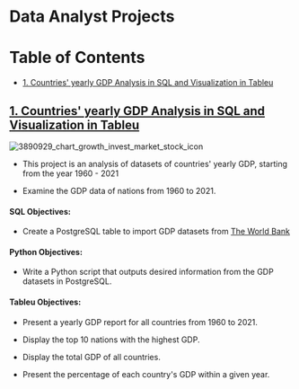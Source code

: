 # Data Analyst Projects
# Table of Contents

- [1. Countries' yearly GDP Analysis in SQL and Visualization in Tableu](#1-Countries-yearly-GDP-Analysis-in-SQL-and-Visualization-in-Tableu)

## [1. Countries' yearly GDP Analysis in SQL and Visualization in Tableu](https://github.com/John-Rivero/Data-Analyst-Portfolio/tree/main/Coutries'%20Yearly%20GDP%201960-2021)
![3890929_chart_growth_invest_market_stock_icon](https://user-images.githubusercontent.com/81208412/215166455-345259af-2eb7-4eb7-9f34-ff630497fef8.png)
- This project is an analysis of datasets of countries' yearly GDP, starting from the year 1960 - 2021

- Examine the GDP data of nations from 1960 to 2021.

#### SQL Objectives:

- Create a PostgreSQL table to import GDP datasets from [The World Bank](https://data.worldbank.org/indicator/NY.GDP.MKTP.CD)

#### Python Objectives:

- Write a Python script that outputs desired information from the GDP datasets in PostgreSQL.
        
#### Tableu Objectives:
        
- Present a yearly GDP report for all countries from 1960 to 2021.
        
- Display the top 10 nations with the highest GDP.
            
- Display the total GDP of all countries.
        
- Present the percentage of each country's GDP within a given year.
